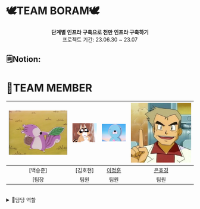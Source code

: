 # 🕊️TEAM BORAM🕊️
<div align="center">
<b>단계별 인프라 구축으로 천만 인프라 구축하기</b><br>
 프로젝트 기간: 23.06.30 ~ 23.07
</div>

## 🗒️Notion: 

# 🦖TEAM MEMBER

|![백승준](./img/porori.jpg)|![김호현](./img/neoburi.jpg)|![이정훈](./img/bono.jpeg)|![은효경](./img/drO.jpg)|
|:---:|:---:|:---:|:---:|
|[백승준]|[김호현]|[이정훈](https://github.com/gugucone999)|[은효경](https://github.com/MintBANG)|
[팀장|팀원|팀원|팀원|

<br>

<details>
<summary> 📌담당 역할 </summary>
<div markdown="1">
 
**백승준**
 - 팀장

**김호현**
 - 팀원 
 
**이정훈**
 - 팀원
 
**은효경**
 - 팀원
 
</div>
</details>

<br>
